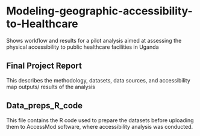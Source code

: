 # Modeling-geographic-accessibility-to-Healthcare
Shows workflow and results for a pilot analysis aimed at assessing the physical accessibility to public healthcare facilities in Uganda
## Final Project Report
This describes the methodology, datasets, data sources, and accessibility map outputs/ results of the analysis
## Data_preps_R_code
This file contains the R code used to prepare the datasets before uploading them to AccessMod software, where accessibility analysis was conducted. 
